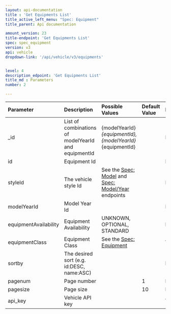 ```yaml
---
layout: api-documentation
title : 'Get Equipments List'
title_active_left_menu: "Spec: Equipment"
title_parent: Api documentation

amount_version: 23
title-endpoint: 'Get Equipments List'
spec: spec_equipment
version: v3
api: vehicle
dropdown-link: '/api/vehicle/v3/equipments'


level: 4
description_edpoint: 'Get Equipments List'
title_md : Parameters
number: 2

---
```


| Parameter             | Description                                         | Possible Values                                          | Default Value | Required |
|:--------------------- |:--------------------------------------------------- |:-------------------------------------------------------- |:------------- |:---------|
| _id                   | List of combinations of modelYearId and equipmentId | {modelYearId}_{equipmentId}, {modelYearId}_{equipmentId} |               | No       |
| id                    | Equipment Id                                        |                                                          |               | No       |
| styleId               | The vehicle style Id                                | See the [Spec: Model](/api-documentation/vehicle/spec_model/v3/) and [Spec: Model/Year](/api-documentation/vehicle/spec_model_year/v3/) endpoints | | No       |
| modelYearId           | Model Year Id                                       |                                                          |               | No       |
| equipmentAvailability | Equipment Availability                              | UNKNOWN, OPTIONAL, STANDARD                              |               | No       |
| equipmentClass        | Equipment Class                                     | See the [Spec: Equipment](/api-documentation/vehicle/spec_equipment/v3/) | | Yes      |
| sortby                | The desired sort (e.g. id:DESC, name:ASC)           |                                                          |               | No       |
| pagenum               | Page number                                         |                                                          | 1             | No       |
| pagesize              | Page size                                           |                                                          | 10            | No       |
| api_key               | Vehicle API key                                     |                                                          |               | Yes      |









